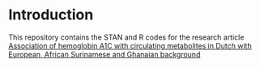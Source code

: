 # Introduction
This repository contains the STAN and R codes for the research article 
[Association of hemoglobin A1C with circulating metabolites in Dutch with European, African Surinamese and Ghanaian background](https://www.nature.com/articles/s41387-019-0082-0)
